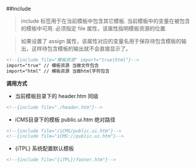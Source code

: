##include

> include 标签用于在当前模板中包含其它模板. 当前模板中的变量在被包含的模板中可用. 必须指定 file 属性，该属性指明模板资源的位置.

> 如果设置了 assign 属性，该属性对应的变量名用于保存待包含模板的输出，这样待包含模板的输出就不会直接显示了。


```html
<!--{include file="模板资源" import="true|html"}-->
import="true" // 模板资源 当做文件包含
import="html" // 模板资源 当做html字符包含

```


**调用方式**

- 当前模板目录下的 header.htm 同级

```html
<!--{include file="./header.htm"}-->
```

- iCMS目录下的模板 public.ui.htm 绝对路径

```html
<!--{include file="/iCMS/public.ui.htm"}-->
<!--{include file="iCMS://public.ui.htm"}-->
```

- {iTPL} 系统配置默认模板

```html
<!--{include file="{iTPL}/footer.htm"}-->
```
